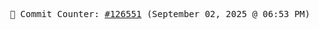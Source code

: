 <p align="center">
    <samp>
        📮 Commit Counter: <a href="https://github.com/Javascript-void0/Javascript-void0/commits/main">#126551</a> (September 02, 2025 @ 06:53 PM)
    </samp>
</p>